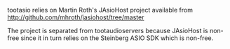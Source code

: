 tootasio relies on Martin Roth's JAsioHost project available from http://github.com/mhroth/jasiohost/tree/master

The project is separated from tootaudioservers because JAsioHost is non-free since it in turn relies on the Steinberg ASIO SDK which is non-free.